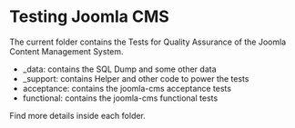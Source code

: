 Testing Joomla CMS
==========

The current folder contains the Tests for Quality Assurance of the Joomla Content Management System.

* _data: contains the SQL Dump and some other data
* _support: contains Helper and other code to power the tests
* acceptance: contains the joomla-cms acceptance tests
* functional: contains the joomla-cms functional tests

Find more details inside each folder.
